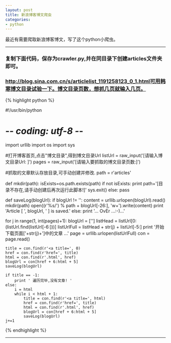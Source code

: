 ```yaml
---
layout: post
title: 新浪博客博文爬虫
categories:
- python
---
```


最近有需要爬取新浪博客博文，写了这个python小爬虫。

---

### 复制下面代码，保存为crawler.py,并在同目录下创建articles文件夹即可。
### http://blog.sina.com.cn/s/articlelist_1191258123_0_1.html可用韩寒博文目录试验一下。博文目录页数，想抓几页就输入几页。


{% highlight python %}

#!/usr/bin/python
# -*- coding: utf-8 -*-

import urllib
import os
import sys

#打开博客首页,点击"博文目录",得到博文目录Url
listUrl = raw_input('[请输入博文目录Url: ]')
pages = raw_input('[请输入要抓取的博文目录页数:]')

#抓取的文章默认存放目录,可手动创建并修改.
path = r'articles'

def mkdir(path):
    isExists=os.path.exists(path)
    if not isExists:
        print path+'[目录不存在,请手动创建后再次运行此脚本!]'
        sys.exit()
    else:
        pass

def saveLog(blogUrl):
    if blogUrl != '':
        content = urllib.urlopen(blogUrl).read()
        mkdir(path)
        open((r'%s/') % path + blogUrl[-26:], 'w+').write(content)
        print 'Article [ ', blogUrl, ' ] is saved.'
    else:
        print '... OvEr ...:-)...'

for j in range(1, int(pages)+1):
    blogUrl = ['']
    listHead = listUrl[0:(listUrl.find(listUrl[-6:]))]
    listUrlFull = listHead + str(j) + listUrl[-5:]
    print '开始下载页面['+str(j)+']中的文章 ...'
    page = urllib.urlopen(listUrlFull)
    con = page.read()

    title = con.find(r'<a title=', 0)
    href = con.find(r'href=', title)
    html = con.find(r'.html', href)
    blogUrl = con[href + 6:html + 5]
    saveLog(blogUrl)

    if title == -1:
        print ' 遍历完毕,没有文章! '
    else:
        i = html
        while i < html + 1:
            title = con.find(r'<a title=', html)
            href = con.find(r'href=', title)
            html = con.find(r'.html', href)
            blogUrl = con[href + 6:html + 5]
            saveLog(blogUrl)
    j+=1



{% endhighlight %}

---
